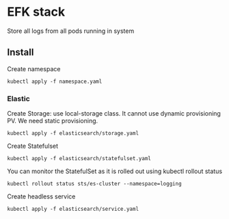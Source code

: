 # EFK stack

Store all logs from all pods running in system

## Install

Create namespace

```code
kubectl apply -f namespace.yaml
```

### Elastic

Create Storage: use local-storage class. It cannot use dynamic provisioning PV. We need static provisioning.

```code
kubectl apply -f elasticsearch/storage.yaml
```

Create Statefulset

```code
kubectl apply -f elasticsearch/statefulset.yaml
```

You can monitor the StatefulSet as it is rolled out using kubectl rollout status

```code
kubectl rollout status sts/es-cluster --namespace=logging
```

Create headless service

```code
kubectl apply -f elasticsearch/service.yaml
```
